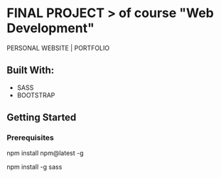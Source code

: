 # FINAL PROJECT > of course "Web Development" 

 PERSONAL WEBSITE | PORTFOLIO 
 
 <h2>Built With: </h2> 
  <ul>
    <li>SASS</li>
    <li>BOOTSTRAP</li>
  </ul>
 
<h2>Getting Started</h2> 
  <h3>Prerequisites</h3>
  <div>
    <p> npm install npm@latest -g</p>
  </div>
  <div>
    <p> npm install -g sass</p>
  </div>
  


 
 
 
